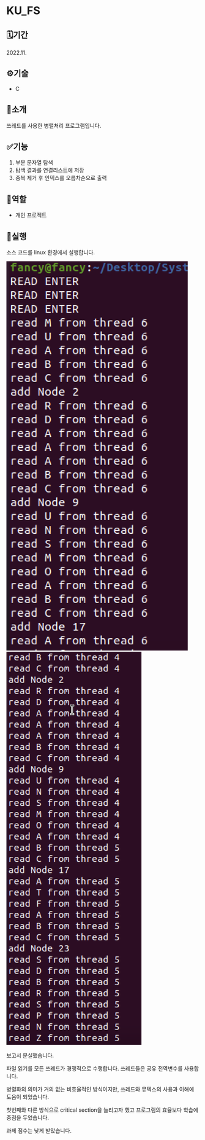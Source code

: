 # KU_FS

## 🗓️기간
2022.11.

## ⚙️기술
- C

## 📖소개
쓰레드를 사용한 병렬처리 프로그램입니다.

## ✅기능
1. 부분 문자열 탐색
2. 탐색 결과를 연결리스트에 저장
2. 중복 제거 후 인덱스를 오름차순으로 출력

## 👥역할
- 개인 프로젝트


## 🚀실행
소스 코드를 linux 환경에서 실행합니다.

![이미지](실행1.png)
![이미지](실행2.png)

보고서 분실했습니다.

파일 읽기를 모든 쓰레드가 경쟁적으로 수행합니다. 쓰레드들은 공유 전역변수를 사용합니다.

병렬화의 의미가 거의 없는 비효율적인 방식이지만, 쓰레드와 뮤텍스의 사용과 이해에 도움이 되었습니다.

첫번째와 다른 방식으로 critical section을 늘리고자 했고 프로그램의 효율보다 학습에 중점을 두었습니다.

과제 점수는 낮게 받았습니다.
